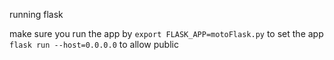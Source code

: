 running flask

make sure you run the app by 
`export FLASK_APP=motoFlask.py` to set the app
`flask run --host=0.0.0.0` to allow public